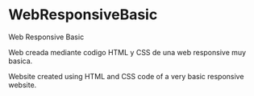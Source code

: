 # WebResponsiveBasic
Web Responsive Basic

Web creada mediante codigo HTML y CSS de una web responsive muy basica.

Website created using HTML and CSS code of a very basic responsive website.
